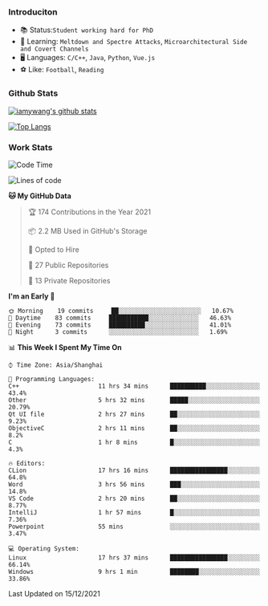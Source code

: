 ### Introduciton

- 📚 Status:`Student working hard for PhD`
- 🔎 Learning: `Meltdown and Spectre Attacks`, `Microarchitectural Side and Covert Channels`
- 🖥️ Languages: `C/C++`, `Java`, `Python`, `Vue.js`
- ⚽ Like: `Football`, `Reading`

### Github Stats

[![iamywang's github stats](https://github-readme-stats.vercel.app/api?username=iamywang&count_private=true&show_icons=true)]()

[![Top Langs](https://github-readme-stats.vercel.app/api/top-langs/?username=iamywang&layout=compact)]()

### Work Stats

<!--START_SECTION:waka-->
![Code Time](http://img.shields.io/badge/Code%20Time-31%20hrs%205%20mins-blue)

![Lines of code](https://img.shields.io/badge/From%20Hello%20World%20I%27ve%20Written-539%20Thousand%20lines%20of%20code-blue)

**🐱 My GitHub Data** 

> 🏆 174 Contributions in the Year 2021
 > 
> 📦 2.2 MB Used in GitHub's Storage 
 > 
> 💼 Opted to Hire
 > 
> 📜 27 Public Repositories 
 > 
> 🔑 13 Private Repositories  
 > 
**I'm an Early 🐤** 

```text
🌞 Morning    19 commits     ██░░░░░░░░░░░░░░░░░░░░░░░   10.67% 
🌆 Daytime    83 commits     ███████████░░░░░░░░░░░░░░   46.63% 
🌃 Evening    73 commits     ██████████░░░░░░░░░░░░░░░   41.01% 
🌙 Night      3 commits      ░░░░░░░░░░░░░░░░░░░░░░░░░   1.69%

```


📊 **This Week I Spent My Time On** 

```text
⌚︎ Time Zone: Asia/Shanghai

💬 Programming Languages: 
C++                      11 hrs 34 mins      ██████████░░░░░░░░░░░░░░░   43.4% 
Other                    5 hrs 32 mins       █████░░░░░░░░░░░░░░░░░░░░   20.79% 
Qt UI file               2 hrs 27 mins       ██░░░░░░░░░░░░░░░░░░░░░░░   9.23% 
ObjectiveC               2 hrs 11 mins       ██░░░░░░░░░░░░░░░░░░░░░░░   8.2% 
C                        1 hr 8 mins         █░░░░░░░░░░░░░░░░░░░░░░░░   4.3%

🔥 Editors: 
CLion                    17 hrs 16 mins      ████████████████░░░░░░░░░   64.8% 
Word                     3 hrs 56 mins       ███░░░░░░░░░░░░░░░░░░░░░░   14.8% 
VS Code                  2 hrs 20 mins       ██░░░░░░░░░░░░░░░░░░░░░░░   8.77% 
IntelliJ                 1 hr 57 mins        █░░░░░░░░░░░░░░░░░░░░░░░░   7.36% 
Powerpoint               55 mins             ░░░░░░░░░░░░░░░░░░░░░░░░░   3.47%

💻 Operating System: 
Linux                    17 hrs 37 mins      ████████████████░░░░░░░░░   66.14% 
Windows                  9 hrs 1 min         ████████░░░░░░░░░░░░░░░░░   33.86%

```


 Last Updated on 15/12/2021
<!--END_SECTION:waka-->
